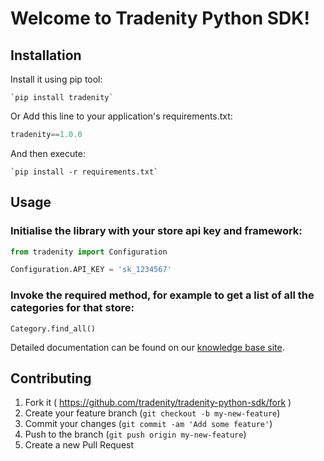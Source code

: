 Welcome to Tradenity Python SDK!
=====================

## Installation

Install it using pip tool:

    `pip install tradenity`

Or Add this line to your application's requirements.txt:

```python
tradenity==1.0.0
```

And then execute:

    `pip install -r requirements.txt`



## Usage

### Initialise the library with your store api key and framework:
```python
from tradenity import Configuration

Configuration.API_KEY = 'sk_1234567'
```

### Invoke the required method, for example to get a list of all the categories for that store:

`Category.find_all()`


Detailed documentation can be found on our [knowledge base site](http://docs.tradenity.com/kb/sdk/python/).




## Contributing

1. Fork it ( https://github.com/tradenity/tradenity-python-sdk/fork )
2. Create your feature branch (`git checkout -b my-new-feature`)
3. Commit your changes (`git commit -am 'Add some feature'`)
4. Push to the branch (`git push origin my-new-feature`)
5. Create a new Pull Request
